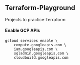 ## Terraform-Playground
Projects to practice Terraform


#### Enable GCP APIs
```
gcloud services enable \
    compute.googleapis.com \
    iam.googleapis.com \
    sqladmin.googleapis.com \
    cloudbuild.googleapis.com
```
